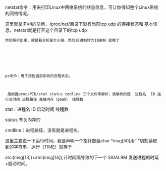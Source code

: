 netstat命令：用来打印Linux中网络系统的状态信息，可让你得知整个Linux系统的网络情况。



   这里就拿IPV4的举例，/proc/net/目录下就有当前tcp udp 的连接状态和 基本信息，netstat就是打开这个目录下的tcp udp 



    然后解析出来，就是看主机是大小端，然后16进制转为10进制 就哦了







    ps命令：用于报告当前系统的进程状态。



     是根据proc/PID/stat status cmdline 三个文件来解析，我解析的是  进程名  ID 运行总时间 进程路径 高峰内存（peak） 线程数







stat：进程名  ID 启动时间 线程数



status 有关内存的



cmdline：进程路径，没有就是进程名。



这里主要说一下运行时间，我是声明一个指针数组char \*msg\[50\]用” “切割读取到的字符串，运行（TIME）就等于



atoi\(msg\[13\]\)+atoi\(msg\[14\]\),计时间隔导致的下一个 SIGALRM 发送进程的时延+启动时间。





